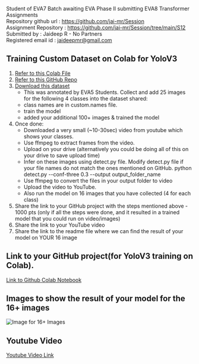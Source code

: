 Student of EVA7 Batch awaiting EVA Phase II submitting EVA8 Transformer Assignments<br/>
Repository github url : https://github.com/jai-mr/Session<br/>
Assignment Repository : https://github.com/jai-mr/Session/tree/main/S12<br/>
Submitted by : Jaideep R - No Partners<br/>
Registered email id : jaideepmr@gmail.com<br/>

## Training Custom Dataset on Colab for YoloV3

1. [Refer to this Colab File](https://colab.research.google.com/drive/1LbKkQf4hbIuiUHunLlvY-cc0d_sNcAgS)
2. [Refer to this GitHub Repo](https://github.com/theschoolofai/YoloV3)
3. [Download this dataset](https://drive.google.com/file/d/1sVSAJgmOhZk6UG7EzmlRjXfkzPxmpmLy/view?usp=sharing)
   * This was annotated by EVA5 Students. Collect and add 25 images for the following 4 classes into the dataset shared:
   * class names are in custom.names file.
   * train the model
   * added your additional 100+ images & trained the model
4. Once done:
   * Downloaded a very small (~10-30sec) video from youtube which shows your classes.
   * Use ffmpeg to extract frames from the video.
   * Upload on your drive (alternatively you could be doing all of this on your drive to save upload time)
   * Infer on these images using detect.py file. Modify detect.py file if your file names do not match the ones mentioned on GitHub.
      python detect.py --conf-three 0.3 --output output_folder_name
   * Use ffmpeg to convert the files in your output folder to video
   * Upload the video to YouTube.
   * Also run the model on 16 images that you have collected (4 for each class)
5. Share the link to your GitHub project with the steps mentioned above - 1000 pts (only if all the steps were done, and it resulted in a trained model that you could run on video/images)
6. Share the link to your YouTube video
7. Share the link to the readme file where we can find the result of your model on YOUR 16 image

## Link to your GitHub project(for YoloV3 training on Colab). 
[Link to Github Colab Notebook](https://github.com/jai-mr/Session/blob/main/S12/S12_2/12_2.Assignment_Yolo3.ipynb)

## Images to show the result of your model for the 16+ images
<img src="https://github.com/jai-mr/Session/blob/main/S12/S12_2/images/fin.PNG" alt="Image for 16+ Images" title="Image for the resultant model of  16+ images" />

## Youtube Video
[Youtube Video Link](https://youtu.be/imZr6bXd5Qc)
